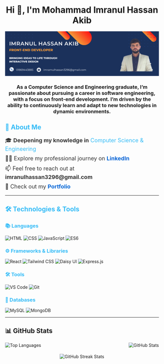<h1 align="center">Hi 👋, I'm  Mohammad Imranul Hassan Akib</h1>
<div align="center"" > <img src="2.png"> </div>
<h3 align="center">As a Computer Science and Engineering graduate, I’m passionate about pursuing a career in software engineering, with a focus on front-end development. I’m driven by the ability to continuously learn and adapt to new technologies in dynamic environments.</h3>

<!-- About Me -->
<!-- 🌱 About Me -->
<h2 align="left" style="color: #36BCF7;">🌱 About Me</h2>
<ul style="list-style-type: none; padding: 0; font-size: 18px; color: #333;">
  <li style="margin-bottom: 10px;">
    🎓 <strong>Deepening my knowledge in</strong> <span style="color: #36BCF7;">Computer Science & Engineering</span>
  </li>
  <li style="margin-bottom: 10px;">
    👨‍💻 Explore my professional journey on <a href="https://www.linkedin.com/in/mohammad-imranul-hassan-akib-73a510245/" target="_blank" style="color: #0366d6; text-decoration: none;"><strong>LinkedIn</strong></a>
  </li>
  <li style="margin-bottom: 10px;">
    📫 Feel free to reach out at <strong>imranulhassan3296@gmail.com</strong>
  </li>
  <li style="margin-bottom: 10px;">
    📄 Check out my <a href="https://imranul-hassan-portfolio.netlify.app" target="_blank" style="color: #0366d6; text-decoration: none;"><strong>Portfolio</strong></a>
  </li>
</ul>

---
<!-- Technologies & Tools -->
<h2 align="left" style="color: #36BCF7;">🛠️ Technologies & Tools</h2>

<!-- Languages -->
<h3 align="left" style="color: #36BCF7;">📚 Languages</h3>
<div align="left" style="margin-top: 10px;">
  <p>
    <img src="https://img.shields.io/badge/HTML-E34F26?style=flat-square&logo=html5&logoColor=white" alt="HTML">
    <img src="https://img.shields.io/badge/CSS-1572B6?style=flat-square&logo=css3&logoColor=white" alt="CSS">
    <img src="https://img.shields.io/badge/JavaScript-F7DF1E?style=flat-square&logo=javascript&logoColor=black" alt="JavaScript">
    <img src="https://img.shields.io/badge/ES6-F7DF1E?style=flat-square&logo=javascript&logoColor=black" alt="ES6">
  </p>
</div>

<!-- Frameworks & Libraries -->
<h3 align="left" style="color: #36BCF7;">⚙️ Frameworks & Libraries</h3>
<div align="left" style="margin-top: 10px;">
  <p>
    <img src="https://img.shields.io/badge/React-20232A?style=flat-square&logo=react&logoColor=61DAFB" alt="React">
    <img src="https://img.shields.io/badge/Tailwind_CSS-38B2AC?style=flat-square&logo=tailwind-css&logoColor=white" alt="Tailwind CSS">
    <img src="https://img.shields.io/badge/Daisy_UI-FF1493?style=flat-square" alt="Daisy UI">
    <img src="https://img.shields.io/badge/Express.js-000000?style=flat-square&logo=express&logoColor=white" alt="Express.js">
  </p>
</div>

<!-- Tools -->
<h3 align="left" style="color: #36BCF7;">🛠️ Tools</h3>
<div align="left" style="margin-top: 10px;">
  <p>
    <img src="https://img.shields.io/badge/VS_Code-007ACC?style=flat-square&logo=visual-studio-code&logoColor=white" alt="VS Code">
    <img src="https://img.shields.io/badge/Git-F05032?style=flat-square&logo=git&logoColor=white" alt="Git">
  </p>
</div>

<!-- Databases -->
<h3 align="left" style="color: #36BCF7;">💾 Databases</h3>
<div align="left" style="margin-top: 10px;">
  <p>
    <img src="https://img.shields.io/badge/MySQL-4479A1?style=flat-square&logo=mysql&logoColor=white" alt="MySQL">
    <img src="https://img.shields.io/badge/MongoDB-47A248?style=flat-square&logo=mongodb&logoColor=white" alt="MongoDB">
  </p>
</div>

---


## 📊 GitHub Stats

<div style="display: flex; justify-content: space-between; align-items: center;">
  <img src="https://github-readme-stats.vercel.app/api/top-langs?username=imranul-hassan&show_icons=true&locale=en&layout=compact" alt="Top Languages" style="max-width: 45%;" />
  <img src="https://github-readme-stats.vercel.app/api?username=imranul-hassan&show_icons=true&locale=en" alt="GitHub Stats" style="max-width: 45%;" />
</div>

<div style="text-align: center; margin-top: 20px;">
  <img src="https://github-readme-streak-stats.herokuapp.com/?user=imranul-hassan&" alt="GitHub Streak Stats" />
</div>
